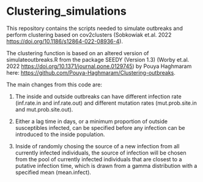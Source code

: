 # Clustering_simulations

This repository contains the scripts needed to simulate outbreaks and perform clustering based on cov2clusters (Sobkowiak et.al. 2022 https://doi.org/10.1186/s12864-022-08936-4).

The clustering function is based on an altered version of simulateoutbreaks.R from the package SEEDY (Version 1.3) (Worby et.al. 2022 https://doi.org/10.1371/journal.pone.0129745) by Pouya Haghmaram here: https://github.com/Pouya-Haghmaram/Clustering-outbreaks.

The main changes from this code are:

1. The inside and outside outbreaks can have different infection rate (inf.rate.in and inf.rate.out) and different mutation rates (mut.prob.site.in and mut.prob.site.out).

2. Either a lag time in days, or a minimum proportion of outside susceptibles infected, can be specified before any infection can be introduced to the inside population.

3. Inside of randomly chosing the source of a new infection from all currently infected individuals, the source of infection will be chosen from the pool of currently infected individuals that are closest to a putative infection time, which is drawn from a gamma distribution with a specified mean (mean.infect).



